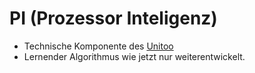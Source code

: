 # PI (Prozessor Inteligenz)

- Technische Komponente des [Unitoo](/wiki/glossar/Unitoo.md) 
- Lernender Algorithmus wie jetzt nur weiterentwickelt.

